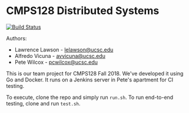 # CMPS128 Distributed Systems

[![Build Status](https://jenkins.pcwilcox.com/job/CMPS%20128%20Fall%2018/job/cmps128fall18hw/job/master/badge/icon)](https://jenkins.pcwilcox.com/job/CMPS%20128%20Fall%2018/job/cmps128fall18hw/job/master/)


Authors:
 * Lawrence Lawson - lelawson@ucsc.edu
 * Alfredo Vicuna  - avvicuna@ucsc.edu
 * Pete Wilcox     - pcwilcox@ucsc.edu

This is our team project for CMPS128 Fall 2018. We've developed it using Go and Docker. It runs on a Jenkins server in Pete's apartment for CI testing.

To execute, clone the repo and simply run `run.sh`. To run end-to-end testing, clone and run `test.sh`.
